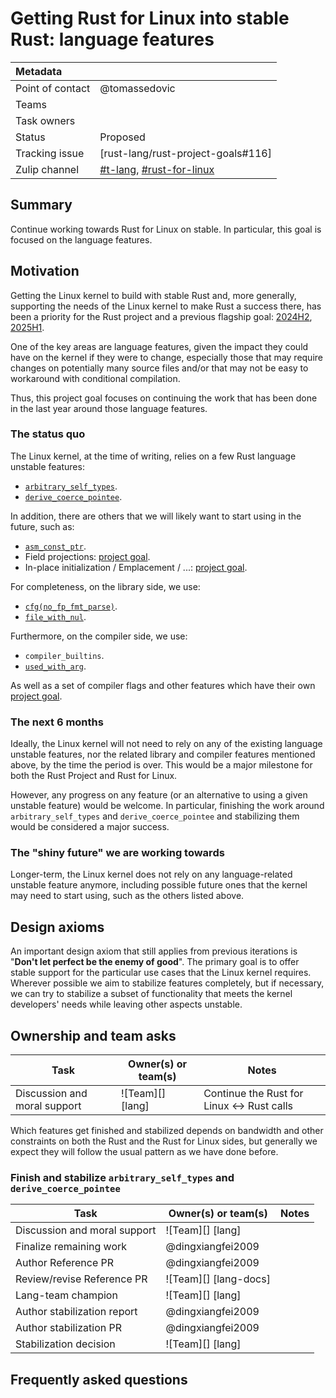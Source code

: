 # Getting Rust for Linux into stable Rust: language features

| Metadata         |                                                                                  |
|:-----------------|----------------------------------------------------------------------------------|
| Point of contact | @tomassedovic                                                                    |
| Teams            | <!-- TEAMS WITH ASKS -->                                                         |
| Task owners      | <!-- TASK OWNERS -->                                                             |
| Status           | Proposed                                                                         |
| Tracking issue   | [rust-lang/rust-project-goals#116]                                               |
| Zulip channel    | [#t-lang][channel-t-lang], [#rust-for-linux][channel-rust-for-linux]             |

[channel-t-lang]: https://rust-lang.zulipchat.com/#narrow/channel/213817-t-lang
[channel-rust-for-linux]: https://rust-lang.zulipchat.com/#narrow/channel/425075-rust-for-linux

## Summary

Continue working towards Rust for Linux on stable. In particular, this goal is focused on the language features.

## Motivation

Getting the Linux kernel to build with stable Rust and, more generally, supporting the needs of the Linux kernel to make Rust a success there, has been a priority for the Rust project and a previous flagship goal: [2024H2](https://rust-lang.github.io/rust-project-goals/2024h2/rfl_stable.html), [2025H1](https://rust-lang.github.io/rust-project-goals/2025h1/rfl.html).

One of the key areas are language features, given the impact they could have on the kernel if they were to change, especially those that may require changes on potentially many source files and/or that may not be easy to workaround with conditional compilation.

Thus, this project goal focuses on continuing the work that has been done in the last year around those language features.

### The status quo

The Linux kernel, at the time of writing, relies on a few Rust language unstable features:

  - [`arbitrary_self_types`](https://github.com/rust-lang/rust/issues/44874).
  - [`derive_coerce_pointee`](https://github.com/rust-lang/rust/issues/123430).

In addition, there are others that we will likely want to start using in the future, such as:

  - [`asm_const_ptr`](https://github.com/rust-lang/rust/issues/128464).
  - Field projections: [project goal](https://github.com/rust-lang/rust-project-goals/pull/329).
  - In-place initialization / Emplacement / ...: [project goal](https://github.com/rust-lang/rust-project-goals/pull/344).

For completeness, on the library side, we use:

  - [`cfg(no_fp_fmt_parse)`](https://github.com/rust-lang/rust/pull/86048).
  - [`file_with_nul`](https://github.com/rust-lang/rust/issues/141727).

Furthermore, on the compiler side, we use:

  - `compiler_builtins`.
  - [`used_with_arg`](https://github.com/rust-lang/rust/issues/93798).

As well as a set of compiler flags and other features which have their own [project goal](https://github.com/rust-lang/rust-project-goals/pull/346).

### The next 6 months

Ideally, the Linux kernel will not need to rely on any of the existing language unstable features, nor the related library and compiler features mentioned above, by the time the period is over. This would be a major milestone for both the Rust Project and Rust for Linux.

However, any progress on any feature (or an alternative to using a given unstable feature) would be welcome. In particular, finishing the work around `arbitrary_self_types` and `derive_coerce_pointee` and stabilizing them would be considered a major success.

### The "shiny future" we are working towards

Longer-term, the Linux kernel does not rely on any language-related unstable feature anymore, including possible future ones that the kernel may need to start using, such as the others listed above.

## Design axioms

An important design axiom that still applies from previous iterations is "**Don't let perfect be the enemy of good**". The primary goal is to offer stable support for the particular use cases that the Linux kernel requires. Wherever possible we aim to stabilize features completely, but if necessary, we can try to stabilize a subset of functionality that meets the kernel developers' needs while leaving other aspects unstable.

## Ownership and team asks

| Task                         | Owner(s) or team(s) | Notes                                      |
|------------------------------|---------------------|--------------------------------------------|
| Discussion and moral support | ![Team][] [lang]    | Continue the Rust for Linux <-> Rust calls |

Which features get finished and stabilized depends on bandwidth and other constraints on both the Rust and the Rust for Linux sides, but generally we expect they will follow the usual pattern as we have done before.

### Finish and stabilize `arbitrary_self_types` and `derive_coerce_pointee`

| Task                         | Owner(s) or team(s)   | Notes |
|------------------------------|-----------------------|-------|
| Discussion and moral support | ![Team][] [lang]      |       |
| Finalize remaining work      | @dingxiangfei2009     |       |
| Author Reference PR          | @dingxiangfei2009     |       |
| Review/revise Reference PR   | ![Team][] [lang-docs] |       |
| Lang-team champion           | ![Team][] [lang]      |       |
| Author stabilization report  | @dingxiangfei2009     |       |
| Author stabilization PR      | @dingxiangfei2009     |       |
| Stabilization decision       | ![Team][] [lang]      |       |

## Frequently asked questions
